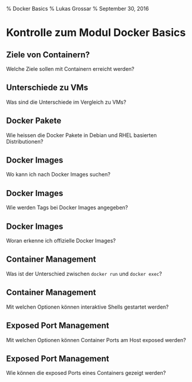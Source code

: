 % Docker Basics
% Lukas Grossar
% September 30, 2016

# Kontrolle zum Modul Docker Basics

## Ziele von Containern?

Welche Ziele sollen mit Containern erreicht werden?

## Unterschiede zu VMs

Was sind die Unterschiede im Vergleich zu VMs?

## Docker Pakete

Wie heissen die Docker Pakete in Debian und RHEL basierten Distributionen?

## Docker Images

Wo kann ich nach Docker Images suchen?

## Docker Images

Wie werden Tags bei Docker Images angegeben?

## Docker Images

Woran erkenne ich offizielle Docker Images?

## Container Management

Was ist der Unterschied zwischen `docker run` und `docker exec`?

## Container Management

Mit welchen Optionen können interaktive Shells gestartet werden?

## Exposed Port Management

Mit welchen Optionen können Container Ports am Host exposed werden?

## Exposed Port Management

Wie können die exposed Ports eines Containers gezeigt werden?
